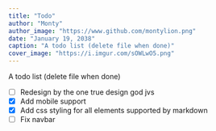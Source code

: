 ```yaml
---
title: "Todo"
author: "Monty"
author_image: "https://www.github.com/montylion.png"
date: "January 19, 2038"
caption: "A todo list (delete file when done)"
cover_image: "https://i.imgur.com/sOWLwO5.png"
---
```


A todo list (delete file when done)
- [ ] Redesign by the one true design god jvs
- [x] Add mobile support
- [x] Add css styling for all elements supported by markdown
- [ ] Fix navbar